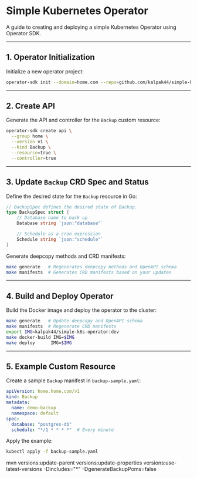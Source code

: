 # Simple Kubernetes Operator

A guide to creating and deploying a simple Kubernetes Operator using Operator SDK.

---

## 1. Operator Initialization

Initialize a new operator project:

```bash
operator-sdk init --domain=home.com --repo=github.com/kalpak44/simple-k8s-operator
```

---

## 2. Create API

Generate the API and controller for the `Backup` custom resource:

```bash
operator-sdk create api \
  --group home \
  --version v1 \
  --kind Backup \
  --resource=true \
  --controller=true
```

---

## 3. Update `Backup` CRD Spec and Status

Define the desired state for the `Backup` resource in Go:

```go
// BackupSpec defines the desired state of Backup.
type BackupSpec struct {
    // Database name to back up
    Database string `json:"database"`

    // Schedule as a cron expression
    Schedule string `json:"schedule"`
}
```

Generate deepcopy methods and CRD manifests:

```bash
make generate   # Regenerates deepcopy methods and OpenAPI schema
make manifests  # Generates CRD manifests based on your updates
```

---

## 4. Build and Deploy Operator

Build the Docker image and deploy the operator to the cluster:

```bash
make generate   # Update deepcopy and OpenAPI schema
make manifests  # Regenerate CRD manifests
export IMG=kalpak44/simple-k8s-operator:dev
make docker-build IMG=$IMG
make deploy      IMG=$IMG
```

---

## 5. Example Custom Resource

Create a sample `Backup` manifest in `backup-sample.yaml`:

```yaml
apiVersion: home.home.com/v1
kind: Backup
metadata:
  name: demo-backup
  namespace: default
spec:
  database: "postgres-db"
  schedule: "*/1 * * * *"  # Every minute
```

Apply the example:

```bash
kubectl apply -f backup-sample.yaml
```

mvn versions:update-parent versions:update-properties versions:use-latest-versions -Dincludes="*" -DgenerateBackupPoms=false